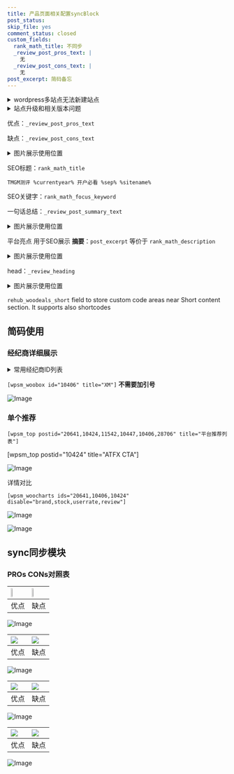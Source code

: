 ```yaml
---
title: 产品页面相关配置syncBlock
post_status: 
skip_file: yes
comment_status: closed
custom_fields:
  rank_math_title: 不同步
  _review_post_pros_text: |
    无
  _review_post_cons_text: |
    无
post_excerpt: 简码备忘
---
```

<details><summary>wordpress多站点无法新建站点</summary>

<li>和报错需要清理cookies一样的原因</li>
<li>wp-config.php里面<code>define( 'SUBDOMAIN_INSTALL', false );//子域名安装</code></li>
<li>新建子站点是用<code>define( 'SUBDOMAIN_INSTALL', true);//子域名安装</code> 完成以后，改成<code>false</code></li>
</details>

<details><summary>站点升级和相关版本问题</summary>

<p>wordpress：5.9.9
woocommerce：7.5.1
出现问题的地方：主题选项里面>><strong>Product layout >>compact style</strong></p>
<p>如何出现没有用过的字段 导致无法保存。先导出配置 然后进行修改，后面再次恢复即可。</p>
<p>出现部分字段无法显示时，需要返回默认布局后，对产品进行保存就好了。</p>
<p></p>
</details>

优点：`_review_post_pros_text`

缺点：`_review_post_cons_text`

<details><summary>图片展示使用位置</summary>

<img src="https://prod-files-secure.s3.us-west-2.amazonaws.com/39ed1227-6d7d-4570-be36-9ccd4a2c4241/f51d3d83-55d4-4bdf-9604-f37ec77ab556/Untitled.png?X-Amz-Algorithm=AWS4-HMAC-SHA256&X-Amz-Content-Sha256=UNSIGNED-PAYLOAD&X-Amz-Credential=ASIAZI2LB466Y6SNAG4T%2F20250224%2Fus-west-2%2Fs3%2Faws4_request&X-Amz-Date=20250224T225521Z&X-Amz-Expires=3600&X-Amz-Security-Token=IQoJb3JpZ2luX2VjEP7%2F%2F%2F%2F%2F%2F%2F%2F%2F%2FwEaCXVzLXdlc3QtMiJHMEUCIA22mbhoYS%2BzuNTHYAIXznkyLRIGYVsXBKxBFzGmv1AuAiEAiymVZJGj4q1TqOSJxO9JtgnAc%2Fe5MO3Qp5cVQZkzVEAq%2FwMINxAAGgw2Mzc0MjMxODM4MDUiDKWULP6vns9TMjNcQCrcA066YxQeyhGCJz2qoWZFyHKc%2FbqObZdV1h3NlvZYcLErK0vNNY8ipaAPwEC12WpauA3jwjgyxjSlYVxUwzMVOChnIgfvufpAq8oPGOrwZP2ehfm4vo%2FhCjJk4NgYZOf8KuiJvhKyTc1L4QBsImKuN0AEciIkwGa%2Fo70xaWcCALnjQbz80zHDEnM45e04WQg8BcUIfqNvYacsgdpJyhXUQuLYntEvp7McvVFHEWPohcsnSFuuG8krpWgDi0O%2BwJ%2Fyr3phCbcb%2BlYJ8cuhZNqoc9z%2Frv1W7t3OFb%2BuuqtWKNuvuZtVg5pP4qjYuTvDQ5z01xMGaiBTvm%2Fx653kK0Y3LHgPJSu6XZHBVjQd6N82INMBD%2BNqCGKtqRekuRLTff2KBYWmHm2kn3%2BMY1UwjDuC%2B8eDXm99jZbHxLob1qGI0VYCpMmCG65iljlUwfPVx1m1ArRPdLVe%2FXgZD0ZlYyheYHeBWGxhW9MIjk0oT%2ByxK2J%2F6Bdq%2F%2Ff%2Fiy5KqajsUfk9H2dr9dtAaQS267FfcjFbh652g7H1DDsSGAokbhN30nS2cTCLwiU0DyRBfJ%2Faogxm3EDEhoKUUTeJCjwAqHyVwPHK%2F2GpHhZZnZ901Kq0X1%2Fz61xeF24JJdeKaRKqMLXU870GOqUB8I8o7K7QD9qLs27N7PXhYLmeXyuKakzwE1R1Z%2BXmxy8mNJ6FCQfeSHeZEud9UunDuTs5JC1oItr7yAzqgAzSxdIvoPe8KNMthGq5SnMU%2FTtS%2BZv5gMKfyA2D7qemXyrGMYQJ4%2Bu1hiyrRqESoBlP1vrJJEWBNq7wQS3dKvI%2F0mpZ6QXFpnHSF50pTeLelogbWLlMiknVbGVYYBy2XmoagbZTvKfh&X-Amz-Signature=1ae3cfc39b3cebc96f3020f17f35e0778820b81a1098a3fcf0282bf3aeefdcdb&X-Amz-SignedHeaders=host&x-id=GetObject" alt="Image">
</details>

SEO标题：`rank_math_title`

`TMGM测评 %currentyear% 开户必看 %sep% %sitename%`

SEO关键字：`rank_math_focus_keyword`

一句话总结：`_review_post_summary_text`

<details><summary>图片展示使用位置</summary>

<img src="https://prod-files-secure.s3.us-west-2.amazonaws.com/39ed1227-6d7d-4570-be36-9ccd4a2c4241/4b96a922-296c-4f4e-8630-d1c870cbce01/Untitled.png?X-Amz-Algorithm=AWS4-HMAC-SHA256&X-Amz-Content-Sha256=UNSIGNED-PAYLOAD&X-Amz-Credential=ASIAZI2LB466WAO2JYYU%2F20250224%2Fus-west-2%2Fs3%2Faws4_request&X-Amz-Date=20250224T225524Z&X-Amz-Expires=3600&X-Amz-Security-Token=IQoJb3JpZ2luX2VjEP7%2F%2F%2F%2F%2F%2F%2F%2F%2F%2FwEaCXVzLXdlc3QtMiJGMEQCIEgPSOWJcwFyq6E5ShgVh5Js%2BMKzo6PaUnUsfpJyz0QBAiBSvvTXMcA0M94kVv78yl9eKoeBTtbO5lPzB5C6kxaZiir%2FAwg3EAAaDDYzNzQyMzE4MzgwNSIMQ7JDnNRTjsTtVK4HKtwD3Bw0eSK9thlp5FnSsmBgU1jmx2QhqugKtiYtsrJ12c%2BUxsbCA5WebJr3zXGuY0FtPBt3kjDr0mPhGXVaji6xkR7ngUjhizi1B0BJCCITYIL4TREoNdu%2B0gVgIZKa%2BQQkj5pRymDHpvnx7Wb3ObcK74K%2FF8MhzjB3SlEk3OAKlFgPSbHJEh5Cd0%2FrFn0Akd%2F2w6oVlAS4NRduuwFyH5VZeT8F1KyeCENCfX8PJsCvdwP12wAysbAWv4DyVH5Gv8xRE1f8Nibo8X%2FWvIxSoh1y5JNVR%2B03k5nLaxTVwTVWZ5%2FbCebDg7gKIy%2FK9xc%2Bmq4K75mIKibPckaLLpaS%2B%2F2AnqmA3h4qPe4rNvmXiSwLxE%2FjtCKCbXNUvKw24Lrbfj3LQCcuddk09ddr2YT6RfuaadKQFLg%2B9IA%2FtWrcS%2FRluW07ZztScjZsluB3aiFhzvVEPhlDit6IFz2lDLSqbpkar99i17fOkcLjvZMZopXGX42UR5IKubkAygysel7NZWf3JsIi97aFLI0UQpJRWpxrP%2FEA6lAQ%2BL068FTjz4UpoVhEJrh8BMJ1mR66G4E394wOfsDH1aUbJjTKZuspRTSjwNuhvwr6aH1Z8lQOpkUopaMGkrHT44%2BZVQcbzCMw%2BtXzvQY6pgFaGqTP2ZPVpLGz8hA6fBfaUzMmVbr4dTMrKUhk%2Bacos%2BnQhawRijInIl4xCXzfV6Lmamik2ZbUFMKXQJDE9TOdTn3djhw4yNprkDCc%2FcxO%2FSr%2BN5lZyYpiaGE7s7%2FHGtR7AqICHVthl5eprmkJBuA0ko8183dGDlRyMyygzMehU%2FuSZWWMpPbe8yhGFTF0CogbR598ALVb%2FoWUBNryjop8H%2BpZ0mIe&X-Amz-Signature=1334e60ba7e41b06b2bbbf937cb564c77e86abcb69c6089dab72a494bb87392f&X-Amz-SignedHeaders=host&x-id=GetObject" alt="Image">
</details>

平台亮点 用于SEO展示 **摘要**：`post_excerpt`  等价于 `rank_math_description`

<details><summary>图片展示使用位置</summary>

<img src="https://prod-files-secure.s3.us-west-2.amazonaws.com/39ed1227-6d7d-4570-be36-9ccd4a2c4241/1ee11f63-b60a-4dfe-a7a7-d58ff23b5d88/Untitled.png?X-Amz-Algorithm=AWS4-HMAC-SHA256&X-Amz-Content-Sha256=UNSIGNED-PAYLOAD&X-Amz-Credential=ASIAZI2LB466UU5U6F5J%2F20250224%2Fus-west-2%2Fs3%2Faws4_request&X-Amz-Date=20250224T225525Z&X-Amz-Expires=3600&X-Amz-Security-Token=IQoJb3JpZ2luX2VjEP7%2F%2F%2F%2F%2F%2F%2F%2F%2F%2FwEaCXVzLXdlc3QtMiJGMEQCIHBsYGZGI9TY4qjvZ%2Fq995rpFT%2B%2FPpQivXuMtibrfk2zAiB4roGnnmTCpK9MuaKH4ABdc4MDZtb4Oa%2FK%2F20Q29TLZyr%2FAwg3EAAaDDYzNzQyMzE4MzgwNSIM1zg53y%2Bq7PP4N00%2BKtwDkE4ri4RYPFnIcvYiH7RmQFqvGwCcfimRvu7buRnAMW5D8q76Ok0B04XOT%2F4%2Fhojf5uxxs4jbrXPSfqOwLg6uHZBX91tHV0zK%2F8PHp%2FtXckF%2Fss8xk%2BxU6wQklk%2FvQ1vatzKNlQXM2NXFJO7ZjKB2MixaF%2BTavxfX3Bk4y%2FcABlhxMdzGslsZMmL1ZsFwWbJbnRnfFZGbpPQEq5LobUMI8cYGsbrYNmTBQdKi5bukMwOxMnC9wlM7RvSGQox9xRBwJEkjB%2FVcTkFH98026rGFd9f3N8%2B8jA7MvTey9cHi890U28warrfTWQ2SVaFtA%2FeZwPr8UaidypFTIZpsQoEVuRt7EWi%2FnG4cjv4Otk1rrR0a2twA4cTEeRDVgVi8uXuklyjuXsrG0EiCl%2BvZKaP8YbOJqowNKL%2FlMDxw1GulngErnLdvuTXXrRQ8evBAw5%2BaW3vbQ05qaZGIaCqKanU0B3tvzFsoBCmfqGORf7%2Bc%2BChFLBbXqSnnfTbfFNx762rMqVNj8w7%2BvHZT5stv5MsuFovbdVmsEwJtoCvn28Grt%2FtwKcJ02yYBMcZ7YXjmd6Nh9OZwk70EQPrycIOcNcyBD8%2FcIeRlZeeKZ9qAx73RlOcJUAtcgysPKgloZ%2FcwztTzvQY6pgGjGaS2kMpGGvsEx31d%2BHR5gUY9GBXIFEaYDAPjNE4XRN64z0KaZIzmrjVSDQpKziQPRKtCjYlOwP6e87E8sCviYFtiPv1LUDoM%2BypKAnbzE6e2QUi5esDX2ZQLuRORDWPR5amPikAt6SxATE4gyOy6A8iq0srd5kbwijerUxctl8dLRNRYG6BWU2VCGaTr%2Fvqxswss6lXFi6bI0eAQjlhD9VbqGeAo&X-Amz-Signature=c030e2ad7b7e29d153ab7b1b2d292a14abb737f5974489469596dca86600c401&X-Amz-SignedHeaders=host&x-id=GetObject" alt="Image">
<img src="https://prod-files-secure.s3.us-west-2.amazonaws.com/39ed1227-6d7d-4570-be36-9ccd4a2c4241/ad4118b5-78d8-4fbe-801e-3b29b5d99c01/Untitled.png?X-Amz-Algorithm=AWS4-HMAC-SHA256&X-Amz-Content-Sha256=UNSIGNED-PAYLOAD&X-Amz-Credential=ASIAZI2LB466UU5U6F5J%2F20250224%2Fus-west-2%2Fs3%2Faws4_request&X-Amz-Date=20250224T225525Z&X-Amz-Expires=3600&X-Amz-Security-Token=IQoJb3JpZ2luX2VjEP7%2F%2F%2F%2F%2F%2F%2F%2F%2F%2FwEaCXVzLXdlc3QtMiJGMEQCIHBsYGZGI9TY4qjvZ%2Fq995rpFT%2B%2FPpQivXuMtibrfk2zAiB4roGnnmTCpK9MuaKH4ABdc4MDZtb4Oa%2FK%2F20Q29TLZyr%2FAwg3EAAaDDYzNzQyMzE4MzgwNSIM1zg53y%2Bq7PP4N00%2BKtwDkE4ri4RYPFnIcvYiH7RmQFqvGwCcfimRvu7buRnAMW5D8q76Ok0B04XOT%2F4%2Fhojf5uxxs4jbrXPSfqOwLg6uHZBX91tHV0zK%2F8PHp%2FtXckF%2Fss8xk%2BxU6wQklk%2FvQ1vatzKNlQXM2NXFJO7ZjKB2MixaF%2BTavxfX3Bk4y%2FcABlhxMdzGslsZMmL1ZsFwWbJbnRnfFZGbpPQEq5LobUMI8cYGsbrYNmTBQdKi5bukMwOxMnC9wlM7RvSGQox9xRBwJEkjB%2FVcTkFH98026rGFd9f3N8%2B8jA7MvTey9cHi890U28warrfTWQ2SVaFtA%2FeZwPr8UaidypFTIZpsQoEVuRt7EWi%2FnG4cjv4Otk1rrR0a2twA4cTEeRDVgVi8uXuklyjuXsrG0EiCl%2BvZKaP8YbOJqowNKL%2FlMDxw1GulngErnLdvuTXXrRQ8evBAw5%2BaW3vbQ05qaZGIaCqKanU0B3tvzFsoBCmfqGORf7%2Bc%2BChFLBbXqSnnfTbfFNx762rMqVNj8w7%2BvHZT5stv5MsuFovbdVmsEwJtoCvn28Grt%2FtwKcJ02yYBMcZ7YXjmd6Nh9OZwk70EQPrycIOcNcyBD8%2FcIeRlZeeKZ9qAx73RlOcJUAtcgysPKgloZ%2FcwztTzvQY6pgGjGaS2kMpGGvsEx31d%2BHR5gUY9GBXIFEaYDAPjNE4XRN64z0KaZIzmrjVSDQpKziQPRKtCjYlOwP6e87E8sCviYFtiPv1LUDoM%2BypKAnbzE6e2QUi5esDX2ZQLuRORDWPR5amPikAt6SxATE4gyOy6A8iq0srd5kbwijerUxctl8dLRNRYG6BWU2VCGaTr%2Fvqxswss6lXFi6bI0eAQjlhD9VbqGeAo&X-Amz-Signature=7c93f0ab7b2cf3eb23aee3a60750498484fc5a07704ba9602494f792bfacd481&X-Amz-SignedHeaders=host&x-id=GetObject" alt="Image">
<img src="https://prod-files-secure.s3.us-west-2.amazonaws.com/39ed1227-6d7d-4570-be36-9ccd4a2c4241/a38cf7c9-a79c-4b64-9e94-13589fe0758b/Untitled.png?X-Amz-Algorithm=AWS4-HMAC-SHA256&X-Amz-Content-Sha256=UNSIGNED-PAYLOAD&X-Amz-Credential=ASIAZI2LB466UU5U6F5J%2F20250224%2Fus-west-2%2Fs3%2Faws4_request&X-Amz-Date=20250224T225525Z&X-Amz-Expires=3600&X-Amz-Security-Token=IQoJb3JpZ2luX2VjEP7%2F%2F%2F%2F%2F%2F%2F%2F%2F%2FwEaCXVzLXdlc3QtMiJGMEQCIHBsYGZGI9TY4qjvZ%2Fq995rpFT%2B%2FPpQivXuMtibrfk2zAiB4roGnnmTCpK9MuaKH4ABdc4MDZtb4Oa%2FK%2F20Q29TLZyr%2FAwg3EAAaDDYzNzQyMzE4MzgwNSIM1zg53y%2Bq7PP4N00%2BKtwDkE4ri4RYPFnIcvYiH7RmQFqvGwCcfimRvu7buRnAMW5D8q76Ok0B04XOT%2F4%2Fhojf5uxxs4jbrXPSfqOwLg6uHZBX91tHV0zK%2F8PHp%2FtXckF%2Fss8xk%2BxU6wQklk%2FvQ1vatzKNlQXM2NXFJO7ZjKB2MixaF%2BTavxfX3Bk4y%2FcABlhxMdzGslsZMmL1ZsFwWbJbnRnfFZGbpPQEq5LobUMI8cYGsbrYNmTBQdKi5bukMwOxMnC9wlM7RvSGQox9xRBwJEkjB%2FVcTkFH98026rGFd9f3N8%2B8jA7MvTey9cHi890U28warrfTWQ2SVaFtA%2FeZwPr8UaidypFTIZpsQoEVuRt7EWi%2FnG4cjv4Otk1rrR0a2twA4cTEeRDVgVi8uXuklyjuXsrG0EiCl%2BvZKaP8YbOJqowNKL%2FlMDxw1GulngErnLdvuTXXrRQ8evBAw5%2BaW3vbQ05qaZGIaCqKanU0B3tvzFsoBCmfqGORf7%2Bc%2BChFLBbXqSnnfTbfFNx762rMqVNj8w7%2BvHZT5stv5MsuFovbdVmsEwJtoCvn28Grt%2FtwKcJ02yYBMcZ7YXjmd6Nh9OZwk70EQPrycIOcNcyBD8%2FcIeRlZeeKZ9qAx73RlOcJUAtcgysPKgloZ%2FcwztTzvQY6pgGjGaS2kMpGGvsEx31d%2BHR5gUY9GBXIFEaYDAPjNE4XRN64z0KaZIzmrjVSDQpKziQPRKtCjYlOwP6e87E8sCviYFtiPv1LUDoM%2BypKAnbzE6e2QUi5esDX2ZQLuRORDWPR5amPikAt6SxATE4gyOy6A8iq0srd5kbwijerUxctl8dLRNRYG6BWU2VCGaTr%2Fvqxswss6lXFi6bI0eAQjlhD9VbqGeAo&X-Amz-Signature=c9a534916deab9642402d59f995417448c879789f3276cc67abc1502f22146c1&X-Amz-SignedHeaders=host&x-id=GetObject" alt="Image">
<img src="https://prod-files-secure.s3.us-west-2.amazonaws.com/39ed1227-6d7d-4570-be36-9ccd4a2c4241/7da6fc1e-d2ac-42ae-8c75-cb5749aa18f6/Untitled.png?X-Amz-Algorithm=AWS4-HMAC-SHA256&X-Amz-Content-Sha256=UNSIGNED-PAYLOAD&X-Amz-Credential=ASIAZI2LB466UU5U6F5J%2F20250224%2Fus-west-2%2Fs3%2Faws4_request&X-Amz-Date=20250224T225525Z&X-Amz-Expires=3600&X-Amz-Security-Token=IQoJb3JpZ2luX2VjEP7%2F%2F%2F%2F%2F%2F%2F%2F%2F%2FwEaCXVzLXdlc3QtMiJGMEQCIHBsYGZGI9TY4qjvZ%2Fq995rpFT%2B%2FPpQivXuMtibrfk2zAiB4roGnnmTCpK9MuaKH4ABdc4MDZtb4Oa%2FK%2F20Q29TLZyr%2FAwg3EAAaDDYzNzQyMzE4MzgwNSIM1zg53y%2Bq7PP4N00%2BKtwDkE4ri4RYPFnIcvYiH7RmQFqvGwCcfimRvu7buRnAMW5D8q76Ok0B04XOT%2F4%2Fhojf5uxxs4jbrXPSfqOwLg6uHZBX91tHV0zK%2F8PHp%2FtXckF%2Fss8xk%2BxU6wQklk%2FvQ1vatzKNlQXM2NXFJO7ZjKB2MixaF%2BTavxfX3Bk4y%2FcABlhxMdzGslsZMmL1ZsFwWbJbnRnfFZGbpPQEq5LobUMI8cYGsbrYNmTBQdKi5bukMwOxMnC9wlM7RvSGQox9xRBwJEkjB%2FVcTkFH98026rGFd9f3N8%2B8jA7MvTey9cHi890U28warrfTWQ2SVaFtA%2FeZwPr8UaidypFTIZpsQoEVuRt7EWi%2FnG4cjv4Otk1rrR0a2twA4cTEeRDVgVi8uXuklyjuXsrG0EiCl%2BvZKaP8YbOJqowNKL%2FlMDxw1GulngErnLdvuTXXrRQ8evBAw5%2BaW3vbQ05qaZGIaCqKanU0B3tvzFsoBCmfqGORf7%2Bc%2BChFLBbXqSnnfTbfFNx762rMqVNj8w7%2BvHZT5stv5MsuFovbdVmsEwJtoCvn28Grt%2FtwKcJ02yYBMcZ7YXjmd6Nh9OZwk70EQPrycIOcNcyBD8%2FcIeRlZeeKZ9qAx73RlOcJUAtcgysPKgloZ%2FcwztTzvQY6pgGjGaS2kMpGGvsEx31d%2BHR5gUY9GBXIFEaYDAPjNE4XRN64z0KaZIzmrjVSDQpKziQPRKtCjYlOwP6e87E8sCviYFtiPv1LUDoM%2BypKAnbzE6e2QUi5esDX2ZQLuRORDWPR5amPikAt6SxATE4gyOy6A8iq0srd5kbwijerUxctl8dLRNRYG6BWU2VCGaTr%2Fvqxswss6lXFi6bI0eAQjlhD9VbqGeAo&X-Amz-Signature=cd5fe1854e5d7ec3a02de2032e29b4552749399542002f2e48f8b871c3a116c3&X-Amz-SignedHeaders=host&x-id=GetObject" alt="Image">
<img src="https://prod-files-secure.s3.us-west-2.amazonaws.com/39ed1227-6d7d-4570-be36-9ccd4a2c4241/7e97f40a-eaee-47f5-b2f9-475f96808fa7/Untitled.png?X-Amz-Algorithm=AWS4-HMAC-SHA256&X-Amz-Content-Sha256=UNSIGNED-PAYLOAD&X-Amz-Credential=ASIAZI2LB466UU5U6F5J%2F20250224%2Fus-west-2%2Fs3%2Faws4_request&X-Amz-Date=20250224T225525Z&X-Amz-Expires=3600&X-Amz-Security-Token=IQoJb3JpZ2luX2VjEP7%2F%2F%2F%2F%2F%2F%2F%2F%2F%2FwEaCXVzLXdlc3QtMiJGMEQCIHBsYGZGI9TY4qjvZ%2Fq995rpFT%2B%2FPpQivXuMtibrfk2zAiB4roGnnmTCpK9MuaKH4ABdc4MDZtb4Oa%2FK%2F20Q29TLZyr%2FAwg3EAAaDDYzNzQyMzE4MzgwNSIM1zg53y%2Bq7PP4N00%2BKtwDkE4ri4RYPFnIcvYiH7RmQFqvGwCcfimRvu7buRnAMW5D8q76Ok0B04XOT%2F4%2Fhojf5uxxs4jbrXPSfqOwLg6uHZBX91tHV0zK%2F8PHp%2FtXckF%2Fss8xk%2BxU6wQklk%2FvQ1vatzKNlQXM2NXFJO7ZjKB2MixaF%2BTavxfX3Bk4y%2FcABlhxMdzGslsZMmL1ZsFwWbJbnRnfFZGbpPQEq5LobUMI8cYGsbrYNmTBQdKi5bukMwOxMnC9wlM7RvSGQox9xRBwJEkjB%2FVcTkFH98026rGFd9f3N8%2B8jA7MvTey9cHi890U28warrfTWQ2SVaFtA%2FeZwPr8UaidypFTIZpsQoEVuRt7EWi%2FnG4cjv4Otk1rrR0a2twA4cTEeRDVgVi8uXuklyjuXsrG0EiCl%2BvZKaP8YbOJqowNKL%2FlMDxw1GulngErnLdvuTXXrRQ8evBAw5%2BaW3vbQ05qaZGIaCqKanU0B3tvzFsoBCmfqGORf7%2Bc%2BChFLBbXqSnnfTbfFNx762rMqVNj8w7%2BvHZT5stv5MsuFovbdVmsEwJtoCvn28Grt%2FtwKcJ02yYBMcZ7YXjmd6Nh9OZwk70EQPrycIOcNcyBD8%2FcIeRlZeeKZ9qAx73RlOcJUAtcgysPKgloZ%2FcwztTzvQY6pgGjGaS2kMpGGvsEx31d%2BHR5gUY9GBXIFEaYDAPjNE4XRN64z0KaZIzmrjVSDQpKziQPRKtCjYlOwP6e87E8sCviYFtiPv1LUDoM%2BypKAnbzE6e2QUi5esDX2ZQLuRORDWPR5amPikAt6SxATE4gyOy6A8iq0srd5kbwijerUxctl8dLRNRYG6BWU2VCGaTr%2Fvqxswss6lXFi6bI0eAQjlhD9VbqGeAo&X-Amz-Signature=4e260f0a6d113674256dc18cb51b67e37f2c992e484b672d2df7a00cdf0b2f3e&X-Amz-SignedHeaders=host&x-id=GetObject" alt="Image">
</details>

head：`_review_heading`

<details><summary>图片展示使用位置</summary>

<img src="https://prod-files-secure.s3.us-west-2.amazonaws.com/39ed1227-6d7d-4570-be36-9ccd4a2c4241/3a4650ad-9887-415c-889a-edd51fa54f27/Untitled.png?X-Amz-Algorithm=AWS4-HMAC-SHA256&X-Amz-Content-Sha256=UNSIGNED-PAYLOAD&X-Amz-Credential=ASIAZI2LB466URONQZEJ%2F20250224%2Fus-west-2%2Fs3%2Faws4_request&X-Amz-Date=20250224T225526Z&X-Amz-Expires=3600&X-Amz-Security-Token=IQoJb3JpZ2luX2VjEP7%2F%2F%2F%2F%2F%2F%2F%2F%2F%2FwEaCXVzLXdlc3QtMiJHMEUCIDTaTk37dPjKTyhUKRnruzUIdf2ar1KIKLixZWIetO%2FaAiEAgisGoy8XzOTz7bD4QypeiEMtMLzCBAg0PTuy6sT%2BKjsq%2FwMINxAAGgw2Mzc0MjMxODM4MDUiDONMGHYXXAytAZxqCyrcA1rCD58WciygeOvJ%2F6KDMoHvz1qEWANgcj4Oo9BPlDWIaU1yK1XttZwFRwHqYsGwFLbNAL%2BQKQPqtpMo%2FZMA6sJPhCKQ8NdjbC0WlFWob3EFFWrQbSK30niCfZNyCYSy0ndcKFd4aogJKmbQQt12kinFrghYPrFfHpMiuGO543Ibu2Kd9ffQbkfqg8ka2xCuVqKNr4LbNU3qrIeXl47bNN25VysfQh6r8B%2FardDPGSp%2FonKlj9AkhJ1xeRVLCKtGDuGGs30bYgx8XaKputhlTDB8ZGW8guw60pl2ygd305ANbRiyuooZ%2BtDMLrGhEZJ3DgzJQWWJ8sCGjhhKmqDN17VdcGlBAZOtQuzKxdG1m4f9fATjoQgOrql%2FMam2C3TVUEQlHp0XrRsWN0j48hB4WJ32tU9aKOTg9ujnxoC%2BbxFqSRR1MDCTjorgAswcy%2B%2F60gAKwaqUOj2lu6lc2N2bEsmFmp3AW7FjIdEYf90e65zXB5USSbxj%2BoWRzjRGg7e0WKXTi2FUeP3FZYgdvyJPi7BlL%2F9squq4Z1skn2fG3GFYmtH8a7LVhbvFnjDbdTPCH4L%2FqW3UARx0ei6dpm3OVWT%2FaCAG6sK9f22OQ6tOYsJOUVkVc64Ls%2FfNVr7hMMvU870GOqUBy07xYFw3EOEF8vzWOyMX3ui0VJ2AywTBkOSDI7Oby6vPEBrujvU4ZOdYl%2FILDAGRXb92xraqMefMBsdd1UsheMfJiLnv8ilhSOPyK8A7iOJZnp7cmpuJW9KPjZyLrBMq3581UGrjKbRsucPQeoeWS4ewm9JGttT1H3NUASQ1JNVcYuiHPUsGiPFlAbcDyULt0U0P1KAhkrY%2ByPmtSDWwO26ZFVF6&X-Amz-Signature=8b90475eea29e769c38eb7cefbb8c423e2e847682c264d64d236c6c1eee98342&X-Amz-SignedHeaders=host&x-id=GetObject" alt="Image">
</details>

`rehub_woodeals_short`	field to store custom code areas near Short content section. It supports also shortcodes



## 简码使用

### 经纪商详细展示

<details><summary>常用经纪商ID列表</summary>

<pre><code class="php">嘉盛 ===> 20641  [wpsm_woobox id="20641" title="嘉盛"]
易信easymarkets ===> 11542  [wpsm_woobox id="11542" title="易信easymarkets"]
ATFX外汇 ===> 10424  [wpsm_woobox id="10424" title="ATFX"]
XM ===> 10406  [wpsm_woobox id="10406" title="XM"]
TMGM ===> 29622  [wpsm_woobox id="29622" title="TMGM"]
HYCM ===> 10447  [wpsm_woobox id="10447" title="HYCM"]
fpmarkets澳福外汇 ===> 20639  [wpsm_woobox id="20639" title="fpmarkets澳福外汇"]</code></pre>
</details>

`[wpsm_woobox id="10406" title="XM"]` **不需要加引号**

![Image](https://prod-files-secure.s3.us-west-2.amazonaws.com/39ed1227-6d7d-4570-be36-9ccd4a2c4241/4f898f9d-0fa7-4e43-acd3-ac6bc7be575a/Untitled.png?X-Amz-Algorithm=AWS4-HMAC-SHA256&X-Amz-Content-Sha256=UNSIGNED-PAYLOAD&X-Amz-Credential=ASIAZI2LB466TVWT4KI6%2F20250224%2Fus-west-2%2Fs3%2Faws4_request&X-Amz-Date=20250224T225520Z&X-Amz-Expires=3600&X-Amz-Security-Token=IQoJb3JpZ2luX2VjEP7%2F%2F%2F%2F%2F%2F%2F%2F%2F%2FwEaCXVzLXdlc3QtMiJHMEUCIAKkLpks8He76z%2BYv5w6wdAWwWrX4mKEfoMP9ytC1QkuAiEApQri5b9Lvwb9Bb6aLMZ16pI3%2BtPcGeQvoE9qZRfQW0Qq%2FwMINxAAGgw2Mzc0MjMxODM4MDUiDOA3jARMIplMXyPlhircA5BRD2txo96R4lqAnwJPSXD0SsdbvwY4uli%2FhIT9cH%2FERIMi5OjdpBhZH0NQ7KeJqdC6iKueZ0UuQRZx1Juaj7%2BmKJzgtaMoctNpkGow7y5NUZ6pn0eh2qjcsLELKcr4LogT%2BJ39zWdAm4s8uf9iXkbEdBGZ9a6cbGPTHq9YS0w2w2Iz8XbvyBYTDm%2BbfyFI%2Fulwmo3ro9SvmWMwtI5AtzTcwF2TxH0lE5gtnghfTfDHYCqSpoEt1ft7ZdIen009p3VlZBLb3bYWI812qmyVxSY5rIWX2%2FqFE9zP%2BkKGrCB47pgJ16xlp%2BmFekbCFlRk6vanDpH2oIHGBd9LVaz7X32VwAzZN0bZhl5%2ByBsiX%2FpFcTWwfuWIHWBMSah4FIzVhfSfk7QbPoYcbwUknHJxgY%2FZ6vhyIxnoTVPp9WtmmtdLKBwAYMbd8NLiPnRQnjr4ku4JuwHqa7kuLmon4h2RjRU9fTlMsTuZDKtYSKmQXB3BaVji6pNYZ%2FQaOV7A%2FXkLHTr5yZEfQ5bXmDEBY3IDFdu50i6fIUlvXOqCP%2FfgCeV3MhqEALhDRm7cKzX5pefiEHgvWhlFjV6YaoxqWBcNCH9bTxJfrOMkRbza4OXFvOT9hq%2FEVW6QnRZaMpsRMNnU870GOqUBVpNzzGfr2ngvLycfAMrRkgp7wndbqfvp9%2BY3zEf2LoV6gbEjN2MTadA5ludjW5KoyB2ub4Dt%2BsGbZzFidk3fgTk7LXZ7BVJseVXRiy3rzn6pGBnqRjv%2BkiwlfNuuQoMQqc0iJYhXbYe87Efk17wCeARmIZOYL9LY3bXvW5WitvjXJq1u49fm16cRiLZi%2FFHMf43m3mRkvSfrgNGGypxWqVHgW8qe&X-Amz-Signature=b73f57fc8337e595d8f6335c64bf6f872f2449e185690aea06abf4f104663325&X-Amz-SignedHeaders=host&x-id=GetObject)

### 单个推荐
`[wpsm_top postid="20641,10424,11542,10447,10406,28706" title="平台推荐列表"]`

[wpsm_top postid="10424" title="ATFX CTA"]

![Image](https://prod-files-secure.s3.us-west-2.amazonaws.com/39ed1227-6d7d-4570-be36-9ccd4a2c4241/5ac620dc-51a8-48b6-b55d-91f47299193c/Untitled.png?X-Amz-Algorithm=AWS4-HMAC-SHA256&X-Amz-Content-Sha256=UNSIGNED-PAYLOAD&X-Amz-Credential=ASIAZI2LB466TVWT4KI6%2F20250224%2Fus-west-2%2Fs3%2Faws4_request&X-Amz-Date=20250224T225520Z&X-Amz-Expires=3600&X-Amz-Security-Token=IQoJb3JpZ2luX2VjEP7%2F%2F%2F%2F%2F%2F%2F%2F%2F%2FwEaCXVzLXdlc3QtMiJHMEUCIAKkLpks8He76z%2BYv5w6wdAWwWrX4mKEfoMP9ytC1QkuAiEApQri5b9Lvwb9Bb6aLMZ16pI3%2BtPcGeQvoE9qZRfQW0Qq%2FwMINxAAGgw2Mzc0MjMxODM4MDUiDOA3jARMIplMXyPlhircA5BRD2txo96R4lqAnwJPSXD0SsdbvwY4uli%2FhIT9cH%2FERIMi5OjdpBhZH0NQ7KeJqdC6iKueZ0UuQRZx1Juaj7%2BmKJzgtaMoctNpkGow7y5NUZ6pn0eh2qjcsLELKcr4LogT%2BJ39zWdAm4s8uf9iXkbEdBGZ9a6cbGPTHq9YS0w2w2Iz8XbvyBYTDm%2BbfyFI%2Fulwmo3ro9SvmWMwtI5AtzTcwF2TxH0lE5gtnghfTfDHYCqSpoEt1ft7ZdIen009p3VlZBLb3bYWI812qmyVxSY5rIWX2%2FqFE9zP%2BkKGrCB47pgJ16xlp%2BmFekbCFlRk6vanDpH2oIHGBd9LVaz7X32VwAzZN0bZhl5%2ByBsiX%2FpFcTWwfuWIHWBMSah4FIzVhfSfk7QbPoYcbwUknHJxgY%2FZ6vhyIxnoTVPp9WtmmtdLKBwAYMbd8NLiPnRQnjr4ku4JuwHqa7kuLmon4h2RjRU9fTlMsTuZDKtYSKmQXB3BaVji6pNYZ%2FQaOV7A%2FXkLHTr5yZEfQ5bXmDEBY3IDFdu50i6fIUlvXOqCP%2FfgCeV3MhqEALhDRm7cKzX5pefiEHgvWhlFjV6YaoxqWBcNCH9bTxJfrOMkRbza4OXFvOT9hq%2FEVW6QnRZaMpsRMNnU870GOqUBVpNzzGfr2ngvLycfAMrRkgp7wndbqfvp9%2BY3zEf2LoV6gbEjN2MTadA5ludjW5KoyB2ub4Dt%2BsGbZzFidk3fgTk7LXZ7BVJseVXRiy3rzn6pGBnqRjv%2BkiwlfNuuQoMQqc0iJYhXbYe87Efk17wCeARmIZOYL9LY3bXvW5WitvjXJq1u49fm16cRiLZi%2FFHMf43m3mRkvSfrgNGGypxWqVHgW8qe&X-Amz-Signature=7bcbc002034e73ce7346b0f2cbfefa6e8a4de975adcde621d2f025b769622794&X-Amz-SignedHeaders=host&x-id=GetObject)

详情对比

`[wpsm_woocharts ids="20641,10406,10424" disable="brand,stock,userrate,review"]`

![Image](https://prod-files-secure.s3.us-west-2.amazonaws.com/39ed1227-6d7d-4570-be36-9ccd4a2c4241/bf3ba45f-b9f3-4295-8aef-b4a495fd25f4/Untitled.png?X-Amz-Algorithm=AWS4-HMAC-SHA256&X-Amz-Content-Sha256=UNSIGNED-PAYLOAD&X-Amz-Credential=ASIAZI2LB466TVWT4KI6%2F20250224%2Fus-west-2%2Fs3%2Faws4_request&X-Amz-Date=20250224T225520Z&X-Amz-Expires=3600&X-Amz-Security-Token=IQoJb3JpZ2luX2VjEP7%2F%2F%2F%2F%2F%2F%2F%2F%2F%2FwEaCXVzLXdlc3QtMiJHMEUCIAKkLpks8He76z%2BYv5w6wdAWwWrX4mKEfoMP9ytC1QkuAiEApQri5b9Lvwb9Bb6aLMZ16pI3%2BtPcGeQvoE9qZRfQW0Qq%2FwMINxAAGgw2Mzc0MjMxODM4MDUiDOA3jARMIplMXyPlhircA5BRD2txo96R4lqAnwJPSXD0SsdbvwY4uli%2FhIT9cH%2FERIMi5OjdpBhZH0NQ7KeJqdC6iKueZ0UuQRZx1Juaj7%2BmKJzgtaMoctNpkGow7y5NUZ6pn0eh2qjcsLELKcr4LogT%2BJ39zWdAm4s8uf9iXkbEdBGZ9a6cbGPTHq9YS0w2w2Iz8XbvyBYTDm%2BbfyFI%2Fulwmo3ro9SvmWMwtI5AtzTcwF2TxH0lE5gtnghfTfDHYCqSpoEt1ft7ZdIen009p3VlZBLb3bYWI812qmyVxSY5rIWX2%2FqFE9zP%2BkKGrCB47pgJ16xlp%2BmFekbCFlRk6vanDpH2oIHGBd9LVaz7X32VwAzZN0bZhl5%2ByBsiX%2FpFcTWwfuWIHWBMSah4FIzVhfSfk7QbPoYcbwUknHJxgY%2FZ6vhyIxnoTVPp9WtmmtdLKBwAYMbd8NLiPnRQnjr4ku4JuwHqa7kuLmon4h2RjRU9fTlMsTuZDKtYSKmQXB3BaVji6pNYZ%2FQaOV7A%2FXkLHTr5yZEfQ5bXmDEBY3IDFdu50i6fIUlvXOqCP%2FfgCeV3MhqEALhDRm7cKzX5pefiEHgvWhlFjV6YaoxqWBcNCH9bTxJfrOMkRbza4OXFvOT9hq%2FEVW6QnRZaMpsRMNnU870GOqUBVpNzzGfr2ngvLycfAMrRkgp7wndbqfvp9%2BY3zEf2LoV6gbEjN2MTadA5ludjW5KoyB2ub4Dt%2BsGbZzFidk3fgTk7LXZ7BVJseVXRiy3rzn6pGBnqRjv%2BkiwlfNuuQoMQqc0iJYhXbYe87Efk17wCeARmIZOYL9LY3bXvW5WitvjXJq1u49fm16cRiLZi%2FFHMf43m3mRkvSfrgNGGypxWqVHgW8qe&X-Amz-Signature=e79a20a8a7f674eeac84230e214343560ba7f71b458ea14d67393f4a9aef2861&X-Amz-SignedHeaders=host&x-id=GetObject)

![Image](https://prod-files-secure.s3.us-west-2.amazonaws.com/39ed1227-6d7d-4570-be36-9ccd4a2c4241/30bc56ef-f383-4b48-9768-2ebc9e436ec0/Untitled.png?X-Amz-Algorithm=AWS4-HMAC-SHA256&X-Amz-Content-Sha256=UNSIGNED-PAYLOAD&X-Amz-Credential=ASIAZI2LB466TVWT4KI6%2F20250224%2Fus-west-2%2Fs3%2Faws4_request&X-Amz-Date=20250224T225520Z&X-Amz-Expires=3600&X-Amz-Security-Token=IQoJb3JpZ2luX2VjEP7%2F%2F%2F%2F%2F%2F%2F%2F%2F%2FwEaCXVzLXdlc3QtMiJHMEUCIAKkLpks8He76z%2BYv5w6wdAWwWrX4mKEfoMP9ytC1QkuAiEApQri5b9Lvwb9Bb6aLMZ16pI3%2BtPcGeQvoE9qZRfQW0Qq%2FwMINxAAGgw2Mzc0MjMxODM4MDUiDOA3jARMIplMXyPlhircA5BRD2txo96R4lqAnwJPSXD0SsdbvwY4uli%2FhIT9cH%2FERIMi5OjdpBhZH0NQ7KeJqdC6iKueZ0UuQRZx1Juaj7%2BmKJzgtaMoctNpkGow7y5NUZ6pn0eh2qjcsLELKcr4LogT%2BJ39zWdAm4s8uf9iXkbEdBGZ9a6cbGPTHq9YS0w2w2Iz8XbvyBYTDm%2BbfyFI%2Fulwmo3ro9SvmWMwtI5AtzTcwF2TxH0lE5gtnghfTfDHYCqSpoEt1ft7ZdIen009p3VlZBLb3bYWI812qmyVxSY5rIWX2%2FqFE9zP%2BkKGrCB47pgJ16xlp%2BmFekbCFlRk6vanDpH2oIHGBd9LVaz7X32VwAzZN0bZhl5%2ByBsiX%2FpFcTWwfuWIHWBMSah4FIzVhfSfk7QbPoYcbwUknHJxgY%2FZ6vhyIxnoTVPp9WtmmtdLKBwAYMbd8NLiPnRQnjr4ku4JuwHqa7kuLmon4h2RjRU9fTlMsTuZDKtYSKmQXB3BaVji6pNYZ%2FQaOV7A%2FXkLHTr5yZEfQ5bXmDEBY3IDFdu50i6fIUlvXOqCP%2FfgCeV3MhqEALhDRm7cKzX5pefiEHgvWhlFjV6YaoxqWBcNCH9bTxJfrOMkRbza4OXFvOT9hq%2FEVW6QnRZaMpsRMNnU870GOqUBVpNzzGfr2ngvLycfAMrRkgp7wndbqfvp9%2BY3zEf2LoV6gbEjN2MTadA5ludjW5KoyB2ub4Dt%2BsGbZzFidk3fgTk7LXZ7BVJseVXRiy3rzn6pGBnqRjv%2BkiwlfNuuQoMQqc0iJYhXbYe87Efk17wCeARmIZOYL9LY3bXvW5WitvjXJq1u49fm16cRiLZi%2FFHMf43m3mRkvSfrgNGGypxWqVHgW8qe&X-Amz-Signature=c7ae5db8827b4c915c2bea2bdcdabf06410dbf96bf832a03ade0047028e5b731&X-Amz-SignedHeaders=host&x-id=GetObject)

## sync同步模块

### PROs CONs对照表

| <img src="https://cdn.ifttt.fun/gh/jarlin8/OSS@main/icons/customize/pros.svg" height="auto" width="37.3%"> | <img src="https://cdn.ifttt.fun/gh/jarlin8/OSS@main/icons/customize/cons.svg" height="auto" width="28.8%"> |
| :--- | :--- |
| 优点 | 缺点 |

![Image](https://prod-files-secure.s3.us-west-2.amazonaws.com/39ed1227-6d7d-4570-be36-9ccd4a2c4241/8742b755-dfb5-4004-9a5f-d6e561664bd8/Untitled.png?X-Amz-Algorithm=AWS4-HMAC-SHA256&X-Amz-Content-Sha256=UNSIGNED-PAYLOAD&X-Amz-Credential=ASIAZI2LB466TVWT4KI6%2F20250224%2Fus-west-2%2Fs3%2Faws4_request&X-Amz-Date=20250224T225520Z&X-Amz-Expires=3600&X-Amz-Security-Token=IQoJb3JpZ2luX2VjEP7%2F%2F%2F%2F%2F%2F%2F%2F%2F%2FwEaCXVzLXdlc3QtMiJHMEUCIAKkLpks8He76z%2BYv5w6wdAWwWrX4mKEfoMP9ytC1QkuAiEApQri5b9Lvwb9Bb6aLMZ16pI3%2BtPcGeQvoE9qZRfQW0Qq%2FwMINxAAGgw2Mzc0MjMxODM4MDUiDOA3jARMIplMXyPlhircA5BRD2txo96R4lqAnwJPSXD0SsdbvwY4uli%2FhIT9cH%2FERIMi5OjdpBhZH0NQ7KeJqdC6iKueZ0UuQRZx1Juaj7%2BmKJzgtaMoctNpkGow7y5NUZ6pn0eh2qjcsLELKcr4LogT%2BJ39zWdAm4s8uf9iXkbEdBGZ9a6cbGPTHq9YS0w2w2Iz8XbvyBYTDm%2BbfyFI%2Fulwmo3ro9SvmWMwtI5AtzTcwF2TxH0lE5gtnghfTfDHYCqSpoEt1ft7ZdIen009p3VlZBLb3bYWI812qmyVxSY5rIWX2%2FqFE9zP%2BkKGrCB47pgJ16xlp%2BmFekbCFlRk6vanDpH2oIHGBd9LVaz7X32VwAzZN0bZhl5%2ByBsiX%2FpFcTWwfuWIHWBMSah4FIzVhfSfk7QbPoYcbwUknHJxgY%2FZ6vhyIxnoTVPp9WtmmtdLKBwAYMbd8NLiPnRQnjr4ku4JuwHqa7kuLmon4h2RjRU9fTlMsTuZDKtYSKmQXB3BaVji6pNYZ%2FQaOV7A%2FXkLHTr5yZEfQ5bXmDEBY3IDFdu50i6fIUlvXOqCP%2FfgCeV3MhqEALhDRm7cKzX5pefiEHgvWhlFjV6YaoxqWBcNCH9bTxJfrOMkRbza4OXFvOT9hq%2FEVW6QnRZaMpsRMNnU870GOqUBVpNzzGfr2ngvLycfAMrRkgp7wndbqfvp9%2BY3zEf2LoV6gbEjN2MTadA5ludjW5KoyB2ub4Dt%2BsGbZzFidk3fgTk7LXZ7BVJseVXRiy3rzn6pGBnqRjv%2BkiwlfNuuQoMQqc0iJYhXbYe87Efk17wCeARmIZOYL9LY3bXvW5WitvjXJq1u49fm16cRiLZi%2FFHMf43m3mRkvSfrgNGGypxWqVHgW8qe&X-Amz-Signature=a43155f0e44dd70e8bd4ec8f3a1dec0a7ca5aaa1a57bcaeef90cbdf38ed12e6e&X-Amz-SignedHeaders=host&x-id=GetObject)

| <img src="https://cdn.ifttt.fun/gh/jarlin8/OSS@main/icons/customize/pros1.svg" height="auto"> | <img src="https://cdn.ifttt.fun/gh/jarlin8/OSS@main/icons/customize/cons1.svg" height="auto"> |
| :--- | :--- |
| 优点 | 缺点 |

![Image](https://prod-files-secure.s3.us-west-2.amazonaws.com/39ed1227-6d7d-4570-be36-9ccd4a2c4241/806358f8-c9c4-4e17-bb35-c6c76a5397a5/Untitled.png?X-Amz-Algorithm=AWS4-HMAC-SHA256&X-Amz-Content-Sha256=UNSIGNED-PAYLOAD&X-Amz-Credential=ASIAZI2LB466TVWT4KI6%2F20250224%2Fus-west-2%2Fs3%2Faws4_request&X-Amz-Date=20250224T225520Z&X-Amz-Expires=3600&X-Amz-Security-Token=IQoJb3JpZ2luX2VjEP7%2F%2F%2F%2F%2F%2F%2F%2F%2F%2FwEaCXVzLXdlc3QtMiJHMEUCIAKkLpks8He76z%2BYv5w6wdAWwWrX4mKEfoMP9ytC1QkuAiEApQri5b9Lvwb9Bb6aLMZ16pI3%2BtPcGeQvoE9qZRfQW0Qq%2FwMINxAAGgw2Mzc0MjMxODM4MDUiDOA3jARMIplMXyPlhircA5BRD2txo96R4lqAnwJPSXD0SsdbvwY4uli%2FhIT9cH%2FERIMi5OjdpBhZH0NQ7KeJqdC6iKueZ0UuQRZx1Juaj7%2BmKJzgtaMoctNpkGow7y5NUZ6pn0eh2qjcsLELKcr4LogT%2BJ39zWdAm4s8uf9iXkbEdBGZ9a6cbGPTHq9YS0w2w2Iz8XbvyBYTDm%2BbfyFI%2Fulwmo3ro9SvmWMwtI5AtzTcwF2TxH0lE5gtnghfTfDHYCqSpoEt1ft7ZdIen009p3VlZBLb3bYWI812qmyVxSY5rIWX2%2FqFE9zP%2BkKGrCB47pgJ16xlp%2BmFekbCFlRk6vanDpH2oIHGBd9LVaz7X32VwAzZN0bZhl5%2ByBsiX%2FpFcTWwfuWIHWBMSah4FIzVhfSfk7QbPoYcbwUknHJxgY%2FZ6vhyIxnoTVPp9WtmmtdLKBwAYMbd8NLiPnRQnjr4ku4JuwHqa7kuLmon4h2RjRU9fTlMsTuZDKtYSKmQXB3BaVji6pNYZ%2FQaOV7A%2FXkLHTr5yZEfQ5bXmDEBY3IDFdu50i6fIUlvXOqCP%2FfgCeV3MhqEALhDRm7cKzX5pefiEHgvWhlFjV6YaoxqWBcNCH9bTxJfrOMkRbza4OXFvOT9hq%2FEVW6QnRZaMpsRMNnU870GOqUBVpNzzGfr2ngvLycfAMrRkgp7wndbqfvp9%2BY3zEf2LoV6gbEjN2MTadA5ludjW5KoyB2ub4Dt%2BsGbZzFidk3fgTk7LXZ7BVJseVXRiy3rzn6pGBnqRjv%2BkiwlfNuuQoMQqc0iJYhXbYe87Efk17wCeARmIZOYL9LY3bXvW5WitvjXJq1u49fm16cRiLZi%2FFHMf43m3mRkvSfrgNGGypxWqVHgW8qe&X-Amz-Signature=5121f8daff44b450f6b720546323f0e3cb1dddeb20dcd76eb4b172d835be73d6&X-Amz-SignedHeaders=host&x-id=GetObject)

| <img src="https://cdn.ifttt.fun/gh/jarlin8/OSS@main/icons/customize/pros2.svg" height="auto"> | <img src="https://cdn.ifttt.fun/gh/jarlin8/OSS@main/icons/customize/cons2.svg" height="auto"> |
| :--- | :--- |
| 优点 | 缺点 |

![Image](https://prod-files-secure.s3.us-west-2.amazonaws.com/39ed1227-6d7d-4570-be36-9ccd4a2c4241/a9245ec9-70dd-4005-b534-0d54315fc5f3/Untitled.png?X-Amz-Algorithm=AWS4-HMAC-SHA256&X-Amz-Content-Sha256=UNSIGNED-PAYLOAD&X-Amz-Credential=ASIAZI2LB466TVWT4KI6%2F20250224%2Fus-west-2%2Fs3%2Faws4_request&X-Amz-Date=20250224T225520Z&X-Amz-Expires=3600&X-Amz-Security-Token=IQoJb3JpZ2luX2VjEP7%2F%2F%2F%2F%2F%2F%2F%2F%2F%2FwEaCXVzLXdlc3QtMiJHMEUCIAKkLpks8He76z%2BYv5w6wdAWwWrX4mKEfoMP9ytC1QkuAiEApQri5b9Lvwb9Bb6aLMZ16pI3%2BtPcGeQvoE9qZRfQW0Qq%2FwMINxAAGgw2Mzc0MjMxODM4MDUiDOA3jARMIplMXyPlhircA5BRD2txo96R4lqAnwJPSXD0SsdbvwY4uli%2FhIT9cH%2FERIMi5OjdpBhZH0NQ7KeJqdC6iKueZ0UuQRZx1Juaj7%2BmKJzgtaMoctNpkGow7y5NUZ6pn0eh2qjcsLELKcr4LogT%2BJ39zWdAm4s8uf9iXkbEdBGZ9a6cbGPTHq9YS0w2w2Iz8XbvyBYTDm%2BbfyFI%2Fulwmo3ro9SvmWMwtI5AtzTcwF2TxH0lE5gtnghfTfDHYCqSpoEt1ft7ZdIen009p3VlZBLb3bYWI812qmyVxSY5rIWX2%2FqFE9zP%2BkKGrCB47pgJ16xlp%2BmFekbCFlRk6vanDpH2oIHGBd9LVaz7X32VwAzZN0bZhl5%2ByBsiX%2FpFcTWwfuWIHWBMSah4FIzVhfSfk7QbPoYcbwUknHJxgY%2FZ6vhyIxnoTVPp9WtmmtdLKBwAYMbd8NLiPnRQnjr4ku4JuwHqa7kuLmon4h2RjRU9fTlMsTuZDKtYSKmQXB3BaVji6pNYZ%2FQaOV7A%2FXkLHTr5yZEfQ5bXmDEBY3IDFdu50i6fIUlvXOqCP%2FfgCeV3MhqEALhDRm7cKzX5pefiEHgvWhlFjV6YaoxqWBcNCH9bTxJfrOMkRbza4OXFvOT9hq%2FEVW6QnRZaMpsRMNnU870GOqUBVpNzzGfr2ngvLycfAMrRkgp7wndbqfvp9%2BY3zEf2LoV6gbEjN2MTadA5ludjW5KoyB2ub4Dt%2BsGbZzFidk3fgTk7LXZ7BVJseVXRiy3rzn6pGBnqRjv%2BkiwlfNuuQoMQqc0iJYhXbYe87Efk17wCeARmIZOYL9LY3bXvW5WitvjXJq1u49fm16cRiLZi%2FFHMf43m3mRkvSfrgNGGypxWqVHgW8qe&X-Amz-Signature=7b751f7e10de5f609aa39bd01660ed14f7da42d198d2c1805f901b4b17d555ea&X-Amz-SignedHeaders=host&x-id=GetObject)

| <img src="https://cdn.ifttt.fun/gh/jarlin8/OSS@main/icons/customize/pros3.svg" height="auto"> | <img src="https://cdn.ifttt.fun/gh/jarlin8/OSS@main/icons/customize/cons3.svg" height="auto"> |
| :--- | :--- |
| 优点 | 缺点 |

![Image](https://prod-files-secure.s3.us-west-2.amazonaws.com/39ed1227-6d7d-4570-be36-9ccd4a2c4241/e1e580a2-2e5c-4780-9ff4-19c318fc2284/Untitled.png?X-Amz-Algorithm=AWS4-HMAC-SHA256&X-Amz-Content-Sha256=UNSIGNED-PAYLOAD&X-Amz-Credential=ASIAZI2LB466TVWT4KI6%2F20250224%2Fus-west-2%2Fs3%2Faws4_request&X-Amz-Date=20250224T225520Z&X-Amz-Expires=3600&X-Amz-Security-Token=IQoJb3JpZ2luX2VjEP7%2F%2F%2F%2F%2F%2F%2F%2F%2F%2FwEaCXVzLXdlc3QtMiJHMEUCIAKkLpks8He76z%2BYv5w6wdAWwWrX4mKEfoMP9ytC1QkuAiEApQri5b9Lvwb9Bb6aLMZ16pI3%2BtPcGeQvoE9qZRfQW0Qq%2FwMINxAAGgw2Mzc0MjMxODM4MDUiDOA3jARMIplMXyPlhircA5BRD2txo96R4lqAnwJPSXD0SsdbvwY4uli%2FhIT9cH%2FERIMi5OjdpBhZH0NQ7KeJqdC6iKueZ0UuQRZx1Juaj7%2BmKJzgtaMoctNpkGow7y5NUZ6pn0eh2qjcsLELKcr4LogT%2BJ39zWdAm4s8uf9iXkbEdBGZ9a6cbGPTHq9YS0w2w2Iz8XbvyBYTDm%2BbfyFI%2Fulwmo3ro9SvmWMwtI5AtzTcwF2TxH0lE5gtnghfTfDHYCqSpoEt1ft7ZdIen009p3VlZBLb3bYWI812qmyVxSY5rIWX2%2FqFE9zP%2BkKGrCB47pgJ16xlp%2BmFekbCFlRk6vanDpH2oIHGBd9LVaz7X32VwAzZN0bZhl5%2ByBsiX%2FpFcTWwfuWIHWBMSah4FIzVhfSfk7QbPoYcbwUknHJxgY%2FZ6vhyIxnoTVPp9WtmmtdLKBwAYMbd8NLiPnRQnjr4ku4JuwHqa7kuLmon4h2RjRU9fTlMsTuZDKtYSKmQXB3BaVji6pNYZ%2FQaOV7A%2FXkLHTr5yZEfQ5bXmDEBY3IDFdu50i6fIUlvXOqCP%2FfgCeV3MhqEALhDRm7cKzX5pefiEHgvWhlFjV6YaoxqWBcNCH9bTxJfrOMkRbza4OXFvOT9hq%2FEVW6QnRZaMpsRMNnU870GOqUBVpNzzGfr2ngvLycfAMrRkgp7wndbqfvp9%2BY3zEf2LoV6gbEjN2MTadA5ludjW5KoyB2ub4Dt%2BsGbZzFidk3fgTk7LXZ7BVJseVXRiy3rzn6pGBnqRjv%2BkiwlfNuuQoMQqc0iJYhXbYe87Efk17wCeARmIZOYL9LY3bXvW5WitvjXJq1u49fm16cRiLZi%2FFHMf43m3mRkvSfrgNGGypxWqVHgW8qe&X-Amz-Signature=32e056baf7441144c69ee2c25e18431648191b985eb3d3378e222e0c83e4902f&X-Amz-SignedHeaders=host&x-id=GetObject)